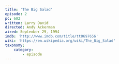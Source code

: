 ```yaml
---
title: 'The Big Salad'
episode: 2
pc: 602
written: Larry David
directed: Andy Ackerman
aired: September 29, 1994
imdb: 'http://www.imdb.com/title/tt0697656'
wiki: 'https://en.wikipedia.org/wiki/The_Big_Salad'
taxonomy:
    category:
        - episode
---
```


